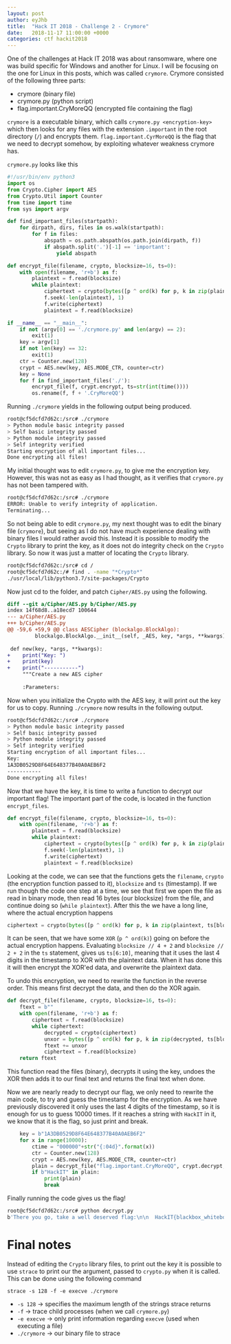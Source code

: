 ```yaml
---
layout: post
author: eyJhb
title:  "Hack IT 2018 - Challenge 2 - Crymore"
date:   2018-11-17 11:00:00 +0000
categories: ctf hackit2018
---
```

One of the challenges at Hack IT 2018 was about ransomware, where one was build specific for Windows and another for Linux.
I will be focusing on the one for Linux in this posts, which was called `crymore`.
Crymore consisted of the following three parts:

- crymore (binary file)
- crymore.py (python script)
- flag.important.CryMoreQQ (encrypted file containing the flag)

`crymore` is a executable binary, which calls `crymore.py <encryption-key>`
 which then looks for any files with the extension `.important` in the root directory (`/`) and encrypts them.
`flag.important.CyrMoreQQ` is the flag that we need to decrypt somehow, by exploiting whatever weakness crymore has.

`crymore.py` looks like this
```python
#!/usr/bin/env python3
import os
from Crypto.Cipher import AES
from Crypto.Util import Counter
from time import time
from sys import argv

def find_important_files(startpath):
    for dirpath, dirs, files in os.walk(startpath):
        for f in files:
            abspath = os.path.abspath(os.path.join(dirpath, f))
            if abspath.split('.')[-1] == 'important':
                yield abspath

def encrypt_file(filename, crypto, blocksize=16, ts=0):
    with open(filename, 'r+b') as f:
        plaintext = f.read(blocksize)
        while plaintext:
            ciphertext = crypto(bytes([p ^ ord(k) for p, k in zip(plaintext, ts[blocksize // 4 + 2: blocksize // 2 + 2] * (blocksize // 4))]))
            f.seek(-len(plaintext), 1)
            f.write(ciphertext)
            plaintext = f.read(blocksize)

if __name__ == "__main__":
    if not (argv[0] == './crymore.py' and len(argv) == 2):
        exit(1)
    key = argv[1]
    if not len(key) == 32:
        exit(1)
    ctr = Counter.new(128)
    crypt = AES.new(key, AES.MODE_CTR, counter=ctr)
    key = None
    for f in find_important_files('./'):
        encrypt_file(f, crypt.encrypt, ts=str(int(time())))
        os.rename(f, f + '.CryMoreQQ')
```

Running `./crymore` yields in the following output being produced.

```bash
root@cf5dcfd7d62c:/src# ./crymore
> Python module basic integrity passed
> Self basic integrity passed
> Python module integrity passed
> Self integrity verified
Starting encryption of all important files...
Done encrypting all files!
```

My initial thought was to edit `crymore.py`, to give me the encryption key.
However, this was not as easy as I had thought, as it verifies that `crymore.py` has not been tampered with.

```bash
root@cf5dcfd7d62c:/src# ./crymore
ERROR: Unable to verify integrity of application.
Terminating...
```

So not being able to edit `crymore.py`, my next thought was to edit the binary file (`crymore`), but seeing as
I do not have much experience dealing with binary files I would rather avoid this.
Instead it is possible to modify the `Crypto` library to print the key, as it does not do integrity check on the `Crypto` library.
So now it was just a matter of locating the `Crypto` library.

```bash
root@cf5dcfd7d62c:/src# cd /
root@cf5dcfd7d62c:/# find . -name "*Crypto*"
./usr/local/lib/python3.7/site-packages/Crypto
```

Now just cd to the folder, and patch `Cipher/AES.py` using the following.

```diff
diff --git a/Cipher/AES.py b/Cipher/AES.py
index 14f68d8..a18ecd7 100644
--- a/Cipher/AES.py
+++ b/Cipher/AES.py
@@ -59,6 +59,9 @@ class AESCipher (blockalgo.BlockAlgo):
         blockalgo.BlockAlgo.__init__(self, _AES, key, *args, **kwargs)
 
 def new(key, *args, **kwargs):
+    print("Key: ")
+    print(key)
+    print("-----------")
     """Create a new AES cipher
 
     :Parameters:
```

Now when you initialize the Crypto with the AES key, it will print out the key for us to copy.
Running `./crymore` now results in the following output.

```bash
root@cf5dcfd7d62c:/src# ./crymore
> Python module basic integrity passed
> Self basic integrity passed
> Python module integrity passed
> Self integrity verified
Starting encryption of all important files...
Key: 
1A3DB0529D8F64E648377B40A0AEB6F2
-----------
Done encrypting all files!
```

Now that we have the key, it is time to write a function to decrypt our important flag!
The important part of the code, is located in the function `encrypt_files`.

```python
def encrypt_file(filename, crypto, blocksize=16, ts=0):
    with open(filename, 'r+b') as f:
        plaintext = f.read(blocksize)
        while plaintext:
            ciphertext = crypto(bytes([p ^ ord(k) for p, k in zip(plaintext, ts[blocksize // 4 + 2: blocksize // 2 + 2] * (blocksize // 4))]))
            f.seek(-len(plaintext), 1)
            f.write(ciphertext)
            plaintext = f.read(blocksize)
```

Looking at the code, we can see that the functions gets the `filename`, `crypto` (the encryption function passed to it), `blocksize` and `ts` (timestamp).
If we run though the code one step at a time, we see that first we open the file as read in binary mode, then read 16 bytes (our blocksize) from the file, and continue doing so (`while plaintext`).
After this the we have a long line, where the actual encryption happens 

```python
ciphertext = crypto(bytes([p ^ ord(k) for p, k in zip(plaintext, ts[blocksize // 4 + 2: blocksize // 2 + 2] * (blocksize // 4))]))
```

It can be seen, that we have some `XOR` (`p ^ ord(k)`) going on before the actual encryption happens.
Evaluating `blocksize // 4 + 2` and `blocksize // 2 + 2` in the `ts` statement, gives us `ts[6:10]`,
meaning that it uses the last 4 digits in the timestamp to XOR with the plaintext data.
When it has done this it will then encrypt the XOR'ed data, and overwrite the plaintext data.

To undo this encryption, we need to rewrite the function in the reverse order.
This means first decrypt the data, and then do the XOR again.

```python
def decrypt_file(filename, crypto, blocksize=16, ts=0):
    ftext = b""
    with open(filename, 'r+b') as f:
        ciphertext = f.read(blocksize)
        while ciphertext:
            decrypted = crypto(ciphertext)
            unxor = bytes([p ^ ord(k) for p, k in zip(decrypted, ts[blocksize // 4 + 2: blocksize // 2 + 2] * (blocksize // 4))])
            ftext += unxor 
            ciphertext = f.read(blocksize)
    return ftext
```

This function read the files (binary), decrypts it using the key, undoes the XOR then adds it to our final text and returns the final text when done.

Now we are nearly ready to decrypt our flag, we only need to rewrite the main code, to try and guess the timestamp for the encryption.
As we have previously discovered it only uses the last 4 digits of the timestamp, so it is enough for us to guess 10000 times.
If it reaches a string with `HackIT` in it, we know that it is the flag, so just print and break.

```python
    key = b"1A3DB0529D8F64E648377B40A0AEB6F2"
    for x in range(10000):
        ctime = "000000"+str("{:04d}".format(x))
        ctr = Counter.new(128)
        crypt = AES.new(key, AES.MODE_CTR, counter=ctr)
        plain = decrypt_file("flag.important.CryMoreQQ", crypt.decrypt, ts=ctime)
        if b"HackIT" in plain:
            print(plain)
            break
```

Finally running the code gives us the flag!

```bash
root@cf5dcfd7d62c:/src# python decrypt.py
b'There you go, take a well deserved flag:\n\n  HackIT{blackbox_whitebox_deadbox_dropbox}\n\n:-)\n'
```

# Final notes
Instead of editing the `Crypto` library files, to print out the key
it is possible to use `strace` to print our the argument, passed
to `crypto.py` when it is called.
This can be done using the following command

```
strace -s 128 -f -e execve ./crymore
```

- `-s 128` -> specifies the maximum length of the strings strace returns
- `-f` -> trace child processes (when we call `crymore.py`)
- `-e execve` -> only print information regarding `execve` (used when executing a file)
- `./crymore` -> our binary file to strace
